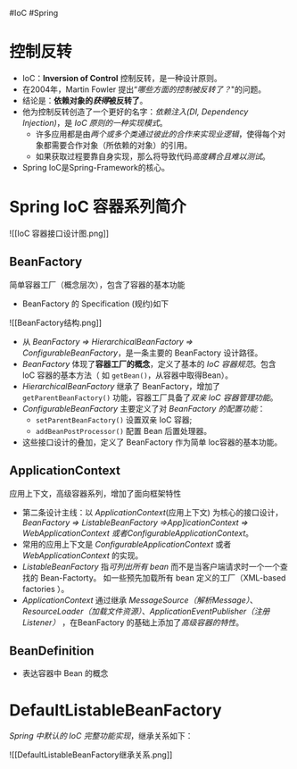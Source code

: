 #IoC #Spring
# 控制反转
- IoC：**Inversion of Control** 控制反转，是一种设计原则。
- 在2004年，Martin Fowler 提出“*哪些方面的控制被反转了？*"的问题。
- 结论是：**依赖对象的*获得*被反转了**。
- 他为控制反转创造了一个更好的名字：*依赖注入(DI, Dependency Injection)*，是 *IoC 原则的一种实现模式*。
	- 许多应用都是由*两个或多个类通过彼此的合作来实现业逻辑*，使得每个对象都需要合作对象（所依赖的对象）的引用。
	- 如果获取过程要靠自身实现，那么将导致代码*高度耦合且难以测试*。
- Spring IoC是Spring-Framework的核心。

# Spring IoC 容器系列简介

![[IoC 容器接口设计图.png]]

## BeanFactory
简单容器工厂（概念层次），包含了容器的基本功能
- BeanFactory 的 Specification (规约)如下

![[BeanFactory结构.png]]
- 从 *BeanFactory => HierarchicalBeanFactory => ConfigurableBeanFactory*，是一条主要的 BeanFactory 设计路径。
- *BeanFactory* 体现了**容器工厂的概念**，定义了基本的 *IoC 容器规范*。包含 loC 容器的基本方法（ 如 `getBean()`，从容器中取得Bean）。
- *HierarchicalBeanFactory* 继承了 BeanFactory，增加了 `getParentBeanFactory()` 功能，容器工厂具备了*双亲 IoC 容器管理功能*。
- *ConfigurableBeanFactory* 主要定义了对 *BeanFactory 的配置功能*：
	- `setParentBeanFactory()` 设置双亲 IoC 容器;
	- `addBeanPostProcessor()` 配置 Bean 后置处理器。
- 这些接口设计的叠加，定义了 BeanFactory 作为简单 loc容器的基本功能。

## ApplicationContext
应用上下文，高级容器系列，增加了面向框架特性

- 第二条设计主线：以 *ApplicationContext*(应用上下文) 为核心的接口设计，*BeanFactory => ListableBeanFactory =>App]icationContext => WebApplicationContext 或者ConfigurableApplicationContext*。
- 常用的应用上下文是 *ConfigurableApplicationContext* 或者 *WebApplicationContext* 的实现。
- *ListableBeanFactory* 指*可列出所有 bean* 而不是当客户端请求时一个一个查找的 Bean-Factorty。 如一些预先加载所有 bean  定义的工厂（XML-based factories ）。
- *ApplicationContext* 通过继承 *MessageSource（解析Message）*、*ResourceLoader（加载文件资源）*、*ApplicationEventPublisher（注册 Listener）* ，在BeanFactory 的基础上添加了*高级容器的特性*。

## BeanDefinition
 - 表达容器中 Bean 的概念

# DefaultListableBeanFactory
*Spring 中默认的 IoC 完整功能实现*，继承关系如下：

![[DefaultListableBeanFactory继承关系.png]]